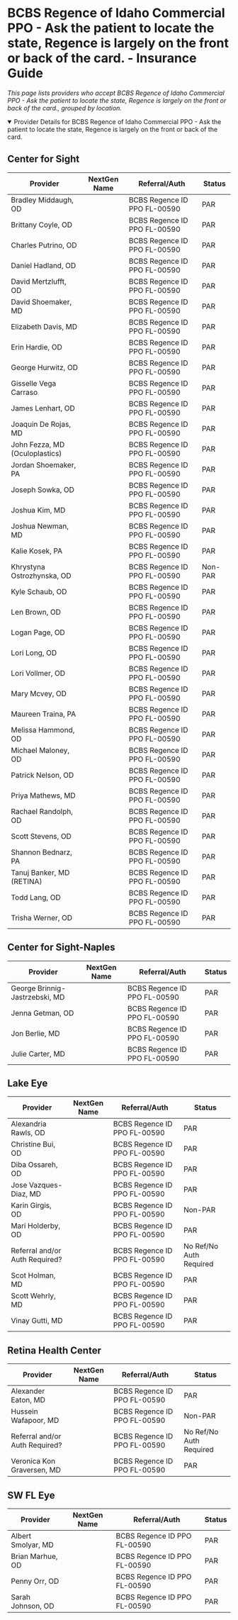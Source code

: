 # BCBS Regence of Idaho Commercial PPO - Ask the patient to locate the state, Regence is largely on the front or back of the card. - Insurance Guide

*This page lists providers who accept BCBS Regence of Idaho Commercial PPO - Ask the patient to locate the state, Regence is largely on the front or back of the card., grouped by location.*

<details open><summary>Provider Details for BCBS Regence of Idaho Commercial PPO - Ask the patient to locate the state, Regence is largely on the front or back of the card.</summary>

## Center for Sight

| Provider | NextGen Name | Referral/Auth | Status |
|----------|-------------|--------------|--------|
| Bradley Middaugh, OD |  | BCBS Regence ID PPO FL-00590 | PAR |
| Brittany Coyle, OD |  | BCBS Regence ID PPO FL-00590 | PAR |
| Charles Putrino, OD |  | BCBS Regence ID PPO FL-00590 | PAR |
| Daniel Hadland, OD |  | BCBS Regence ID PPO FL-00590 | PAR |
| David Mertzlufft, OD |  | BCBS Regence ID PPO FL-00590 | PAR |
| David Shoemaker, MD |  | BCBS Regence ID PPO FL-00590 | PAR |
| Elizabeth Davis, MD |  | BCBS Regence ID PPO FL-00590 | PAR |
| Erin Hardie, OD |  | BCBS Regence ID PPO FL-00590 | PAR |
| George Hurwitz, OD |  | BCBS Regence ID PPO FL-00590 | PAR |
| Gisselle Vega Carraso |  | BCBS Regence ID PPO FL-00590 | PAR |
| James Lenhart, OD |  | BCBS Regence ID PPO FL-00590 | PAR |
| Joaquin De Rojas, MD |  | BCBS Regence ID PPO FL-00590 | PAR |
| John Fezza, MD (Oculoplastics) |  | BCBS Regence ID PPO FL-00590 | PAR |
| Jordan Shoemaker, PA |  | BCBS Regence ID PPO FL-00590 | PAR |
| Joseph Sowka, OD |  | BCBS Regence ID PPO FL-00590 | PAR |
| Joshua Kim, MD |  | BCBS Regence ID PPO FL-00590 | PAR |
| Joshua Newman, MD |  | BCBS Regence ID PPO FL-00590 | PAR |
| Kalie Kosek, PA |  | BCBS Regence ID PPO FL-00590 | PAR |
| Khrystyna Ostrozhynska, OD |  | BCBS Regence ID PPO FL-00590 | Non-PAR |
| Kyle Schaub, OD |  | BCBS Regence ID PPO FL-00590 | PAR |
| Len Brown, OD |  | BCBS Regence ID PPO FL-00590 | PAR |
| Logan Page, OD |  | BCBS Regence ID PPO FL-00590 | PAR |
| Lori Long, OD |  | BCBS Regence ID PPO FL-00590 | PAR |
| Lori Vollmer, OD |  | BCBS Regence ID PPO FL-00590 | PAR |
| Mary Mcvey, OD |  | BCBS Regence ID PPO FL-00590 | PAR |
| Maureen Traina, PA |  | BCBS Regence ID PPO FL-00590 | PAR |
| Melissa Hammond, OD |  | BCBS Regence ID PPO FL-00590 | PAR |
| Michael Maloney, OD |  | BCBS Regence ID PPO FL-00590 | PAR |
| Patrick Nelson, OD |  | BCBS Regence ID PPO FL-00590 | PAR |
| Priya Mathews, MD |  | BCBS Regence ID PPO FL-00590 | PAR |
| Rachael Randolph, OD |  | BCBS Regence ID PPO FL-00590 | PAR |
| Scott Stevens, OD |  | BCBS Regence ID PPO FL-00590 | PAR |
| Shannon Bednarz, PA |  | BCBS Regence ID PPO FL-00590 | PAR |
| Tanuj Banker, MD (RETINA) |  | BCBS Regence ID PPO FL-00590 | PAR |
| Todd Lang, OD |  | BCBS Regence ID PPO FL-00590 | PAR |
| Trisha Werner, OD |  | BCBS Regence ID PPO FL-00590 | PAR |

## Center for Sight-Naples

| Provider | NextGen Name | Referral/Auth | Status |
|----------|-------------|--------------|--------|
| George Brinnig-Jastrzebski, MD |  | BCBS Regence ID PPO FL-00590 | PAR |
| Jenna Getman, OD |  | BCBS Regence ID PPO FL-00590 | PAR |
| Jon Berlie, MD |  | BCBS Regence ID PPO FL-00590 | PAR |
| Julie Carter, MD |  | BCBS Regence ID PPO FL-00590 | PAR |

## Lake Eye 

| Provider | NextGen Name | Referral/Auth | Status |
|----------|-------------|--------------|--------|
| Alexandria Rawls, OD |  | BCBS Regence ID PPO FL-00590 | PAR |
| Christine Bui, OD |  | BCBS Regence ID PPO FL-00590 | PAR |
| Diba Ossareh, OD |  | BCBS Regence ID PPO FL-00590 | PAR |
| Jose Vazques-Diaz, MD |  | BCBS Regence ID PPO FL-00590 | PAR |
| Karin Girgis, OD |  | BCBS Regence ID PPO FL-00590 | Non-PAR |
| Mari Holderby, OD |  | BCBS Regence ID PPO FL-00590 | PAR |
| Referral and/or Auth Required? |  | BCBS Regence ID PPO FL-00590 | No Ref/No Auth Required |
| Scot Holman, MD |  | BCBS Regence ID PPO FL-00590 | PAR |
| Scott Wehrly, MD |  | BCBS Regence ID PPO FL-00590 | PAR |
| Vinay Gutti, MD |  | BCBS Regence ID PPO FL-00590 | PAR |

## Retina Health Center

| Provider | NextGen Name | Referral/Auth | Status |
|----------|-------------|--------------|--------|
| Alexander Eaton, MD |  | BCBS Regence ID PPO FL-00590 | PAR |
| Hussein Wafapoor, MD |  | BCBS Regence ID PPO FL-00590 | Non-PAR |
| Referral and/or Auth Required? |  | BCBS Regence ID PPO FL-00590 | No Ref/No Auth Required |
| Veronica Kon Graversen, MD |  | BCBS Regence ID PPO FL-00590 | PAR |

## SW FL Eye

| Provider | NextGen Name | Referral/Auth | Status |
|----------|-------------|--------------|--------|
| Albert Smolyar, MD |  | BCBS Regence ID PPO FL-00590 | PAR |
| Brian Marhue, OD |  | BCBS Regence ID PPO FL-00590 | PAR |
| Penny Orr, OD |  | BCBS Regence ID PPO FL-00590 | PAR |
| Sarah Johnson, OD |  | BCBS Regence ID PPO FL-00590 | PAR |

</details>

